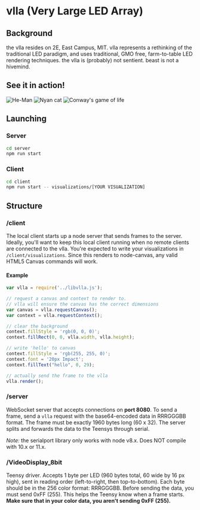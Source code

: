 # vlla (Very Large LED Array)
## Background
the vlla resides on 2E, East Campus, MIT. vlla represents a rethinking of the traditional LED paradigm, and uses traditional, GMO free, farm-to-table LED rendering techniques. the vlla is (probably) not sentient. beast is not a hivemind.

## See it in action!
![He-Man](https://thumbs.gfycat.com/CalmLinedDesertpupfish-size_restricted.gif)
![Nyan cat](https://thumbs.gfycat.com/FatScrawnyEland-size_restricted.gif)
![Conway's game of life](https://thumbs.gfycat.com/BlandIllustriousAlaskajingle-size_restricted.gif)
## Launching
### Server
```sh
cd server
npm run start
```

### Client
```sh
cd client
npm run start -- visualizations/[YOUR VISUALIZATION]
```

## Structure
### /client
The local client starts up a node server that sends frames to the server. Ideally, you'll want to keep this local client running when no remote clients are connected to the vlla. You're expected to write your visualizations in `/client/visualizations`. Since this renders to node-canvas, any valid HTML5 Canvas commands will work.

#### Example
```javascript
var vlla = require('../libvlla.js');

// request a canvas and context to render to.
// vlla will ensure the canvas has the correct dimensions
var canvas = vlla.requestCanvas();
var context = vlla.requestContext();

// clear the background
context.fillStyle = 'rgb(0, 0, 0)';
context.fillRect(0, 0, vlla.width, vlla.height);

// write 'hello' to canvas
context.fillStyle = 'rgb(255, 255, 0)';
context.font = '20px Impact';
context.fillText("hello", 0, 29);

// actually send the frame to the vlla
vlla.render();
```

### /server
WebSocket server that accepts connections on **port 8080**. To send a frame, send a ``vlla`` request with the base64-encoded data in RRRGGGBB format. The frame must be exactly 1960 bytes long (60 x 32). The server splits and forwards the data to the Teensys through serial.

*Note:* the serialport library only works with node v8.x. Does NOT compile with 10.x or 11.x.

### /VideoDisplay_8bit
Teensy driver. Accepts 1 byte per LED (960 bytes total, 60 wide by 16 px high), sent in reading order (left-to-right, then top-to-bottom). Each byte should be in the 256 color format: RRRGGGBB. Before sending the data, you must send 0xFF (255). This helps the Teensy know when a frame starts. **Make sure that in your color data, you aren't sending 0xFF (255).**
